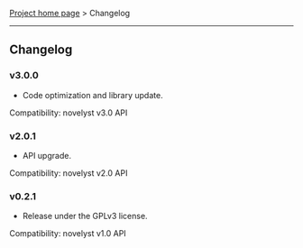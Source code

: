 [Project home page](index) > Changelog

------------------------------------------------------------------------

## Changelog

### v3.0.0

- Code optimization and library update. 

Compatibility: novelyst v3.0 API

### v2.0.1

- API upgrade.

Compatibility: novelyst v2.0 API

### v0.2.1

- Release under the GPLv3 license.

Compatibility: novelyst v1.0 API
